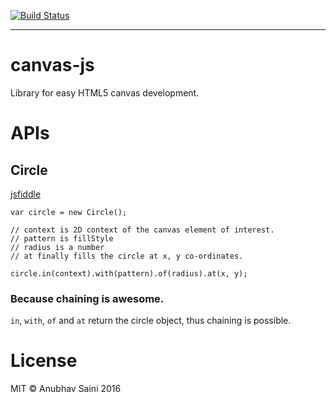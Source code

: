 [![Build Status](https://travis-ci.org/IAmAnubhavSaini/canvas-js.svg?branch=master)](https://travis-ci.org/IAmAnubhavSaini/canvas-js)

-----

# canvas-js

Library for easy HTML5 canvas development.

# APIs

## Circle

[jsfiddle](https://jsfiddle.net/jshacker/m218j45r/)

```
var circle = new Circle();

// context is 2D context of the canvas element of interest.
// pattern is fillStyle
// radius is a number
// at finally fills the circle at x, y co-ordinates.

circle.in(context).with(pattern).of(radius).at(x, y);

```

### Because chaining is awesome.

`in`, `with`, `of` and `at` return the circle object, thus chaining is possible.

# License

MIT &copy; Anubhav Saini 2016

